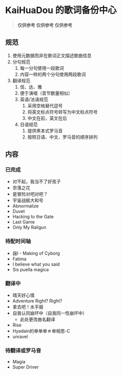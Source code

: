 # KaiHuaDou 的歌词备份中心

> **仅供参考 仅供参考 仅供参考**

## 规范

1. 使用元数据而非在歌词正文描述歌曲信息
2. 分句规范
    1. 每一分句使用一段歌词
    2. 内容一样的两个分句使用两段歌词
3. 翻译规范
    1. 信、达、雅
    2. 便于演唱（音节数量相似）
    3. 英语/法语规范
        1. 采用空格替代逗号
        2. 将英文标点符号转写为中文标点符号
        3. 中文在前，英文在后
    4. 日语规范
        1. 提供黑本式罗马音
        2. 按照日语、中文、罗马音的顺序排列

## 内容

### 已完成

+ 对不起，我当不了好孩子
+ 奈落之花
+ 是冒险对吧对吧？
+ 宇宙战舰大和号
+ Abnormalize
+ Duvet
+ Hacking to the Gate
+ Last Game
+ Only My Railgun

### 待配时间轴

+ 謡I - Making of Cyborg
+ Fatima
+ I believe what you said
+ Sis puella magica

### 翻译中

+ 晴天好心情
+ Adventure Right? Right?
+ 拿去吧！水手服
+ 自我认同崩坏中（自我同一性崩坏中）
    + 此处更改曲名翻译
+ Rise
+ Hyadain的单单单☆单相思-C
+ unravel

### 待翻译或罗马音

+ Magia
+ Super Driver
